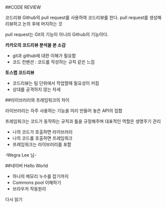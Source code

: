 ##CODE REVIEW

코드리뷰 Github의 pull request를 사용하여 코드리뷰를 한다.
pull request를 생성해 리뷰하고 논의 후에 머지하는 것

pull request는 Git의 기능이 아니라  Github의 기능이다.


**카카오의 코드리뷰 분석을 본 소감**

- git과 github에 대한 이해가 필요함
- 코드 컨벤션 : 코드를 작성하는 규칙 같은 느낌

**토스랩 코드리뷰**

- 코드리뷰는 팀 단위에서 작업할때 필요성이 커짐
- 상대를 공격하지 않는 자세



##라이브러리와 프레임워크의 차이

라이브러리는 자주 사용하는 기능을 미리 만들어 놓은 API의 집합

프레임워크는 코드가 동작하는 규칙과 틀을 규정해주며 대표적인 역할은 생명주기 관리

- 나의 코드가 호출하면 라이브러리
- 나의 코드를 호출하면 프레임워크
- 프레임워크는 라이브러리를 포함

-Wegra Lee 님-


##네이버 Hello World

- 하나의 메모리 누수를 잡기까지
- Commons pool 이해하기
- 브라우저 작동원리

다시 읽기

 


